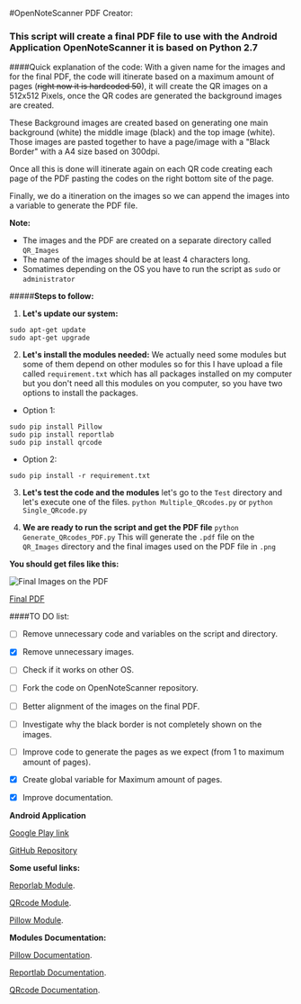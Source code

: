 #OpenNoteScanner PDF Creator:
### This script will create a final PDF file to use with the Android Application OpenNoteScanner it is based on Python 2.7

####Quick explanation of the code:
With a given name for the images and for the final PDF, the code will itinerate based on a maximum amount of pages (~~right now it is hardcoded 50~~), it will create the QR images on a 512x512 Pixels, once the QR codes are generated the background images are created.

These Background images are created based on generating one main background (white) the middle image (black) and the top image (white). Those images are pasted together to have a page/image with a "Black Border" with a A4 size based on 300dpi.

Once all this is done will itinerate again on each QR code creating each page of the PDF pasting the codes on the right bottom site of the page.

Finally, we do a itineration on the images so we can append the images into a variable to generate the PDF file.

**Note:** 

* The images and the PDF are created on a separate directory called ```QR_Images```
* The name of the images should be at least 4 characters long.
* Somatimes depending on the OS you have to run the script as ```sudo``` or ```administrator```

#####**Steps to follow:**
1. **Let's update our system:**

 ```
 sudo apt-get update
 sudo apt-get upgrade
 ```

2. **Let's install the modules needed:**
We actually need some modules but some of them depend on other modules so for this I have upload a file called ```requirement.txt``` which has all packages installed on my computer but you don't need all this modules on you computer, so you have two options to install the packages.

 * Option 1:
 ```
 sudo pip install Pillow
 sudo pip install reportlab
 sudo pip install qrcode
 ```
 * Option 2:
 ```
 sudo pip install -r requirement.txt
 ```
 
3. **Let's test the code and the modules**
let's go to the ```Test``` directory and let's execute one of the files.
```python Multiple_QRcodes.py``` or ```python Single_QRcode.py```

4. **We are ready to run the script and get the PDF file**
```python Generate_QRcodes_PDF.py```
This will generate the ```.pdf``` file on the ```QR_Images``` directory and the final images used on the  PDF file in ```.png``` 

**You should get files like this:**

![Final Images on the PDF](https://github.com/yeyeto2788/OpenNoteScannerPDF/blob/master/TestImage.png)

[Final PDF](https://github.com/yeyeto2788/OpenNoteScannerPDF/blob/master/QR_Images/Final.pdf)


####TO DO list:
- [ ] Remove unnecessary code and variables on the script and directory.

- [x] Remove unnecessary images.

- [ ] Check if it works on other OS. 

- [ ] Fork the code on OpenNoteScanner repository.

- [ ] Better alignment of the images on the final PDF.

- [ ] Investigate why the black border is not completely shown on the images.

- [ ] Improve code to generate the pages as we expect (from 1 to maximum amount of pages).

- [x] Create global variable for Maximum amount of pages.

- [x] Improve documentation.



**Android Application**

[Google Play link](https://play.google.com/store/apps/details?id=com.todobom.opennotescanner&utm_source=global_co&utm_medium=prtnr&utm_content=Mar2515&utm_campaign=PartBadge&pcampaignid=MKT-Other-global-all-co-prtnr-py-PartBadge-Mar2515-1)

[GitHub Repository](https://github.com/ctodobom/OpenNoteScanner)

**Some useful links:**

[Reporlab Module](https://pypi.python.org/pypi/reportlab/2.7).

[QRcode Module](https://pypi.python.org/pypi/qrcode/2.7).

[Pillow Module](https://pypi.python.org/pypi/Pillow/2.7.0).


**Modules Documentation:**

[Pillow Documentation](http://pillow.readthedocs.io/en/3.0.x/installation.html).

[Reportlab Documentation](https://www.reportlab.com/docs/reportlab-userguide.pdf).

[QRcode Documentation](https://github.com/lincolnloop/python-qrcode).


